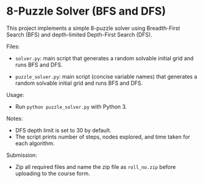 # 8-Puzzle Solver (BFS and DFS)

This project implements a simple 8-puzzle solver using Breadth-First Search (BFS) and depth-limited Depth-First Search (DFS).

Files:
- `solver.py`: main script that generates a random solvable initial grid and runs BFS and DFS.

- `puzzle_solver.py`: main script (concise variable names) that generates a random solvable initial grid and runs BFS and DFS.

Usage:
- Run `python puzzle_solver.py` with Python 3.

Notes:
- DFS depth limit is set to 30 by default.
- The script prints number of steps, nodes explored, and time taken for each algorithm.

Submission:
- Zip all required files and name the zip file as `roll_no.zip` before uploading to the course form.
